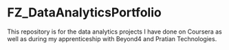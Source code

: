 # FZ_DataAnalyticsPortfolio

This repository is for the data analytics projects I have done on Coursera as well as during my apprenticeship with Beyond4 and Pratian Technologies.
